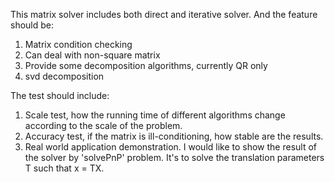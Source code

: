 This matrix solver includes both direct and iterative solver.
And the feature should be:
1. Matrix condition checking
2. Can deal with non-square matrix
3. Provide some decomposition algorithms, currently QR only
4. svd decomposition

The test should include:
1. Scale test, how the running time of different algorithms change according to the scale of the problem.
2. Accuracy test, if the matrix is ill-conditioning, how stable are the results.
3. Real world application demonstration. I would like to show the result of the solver by 'solvePnP' problem. It's to solve the translation parameters T such that x = TX.

